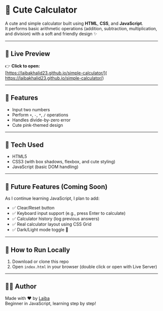 # 🌸 Cute Calculator

A cute and simple calculator built using **HTML**, **CSS**, and **JavaScript**.  
It performs basic arithmetic operations (addition, subtraction, multiplication, and division) with a soft and friendly design ✨

---

## 📸 Live Preview

👉 **Click to open:**  
[https://laibakhalid23.github.io/simple-calculator/]( https://laibakhalid23.github.io/simple-calculator/)  

---

## 🚀 Features

- Input two numbers
- Perform `+`, `-`, `*`, `/` operations
- Handles divide-by-zero error
- Cute pink-themed design

---

## 🧠 Tech Used

- HTML5
- CSS3 (with box shadows, flexbox, and cute styling)
- JavaScript (basic DOM handling)

---

## 🌱 Future Features (Coming Soon)

As I continue learning JavaScript, I plan to add:

- ✅ Clear/Reset button
- ✅ Keyboard input support (e.g., press Enter to calculate)
- ✅ Calculator history (log previous answers)
- ✅ Real calculator layout using CSS Grid
- ✅ Dark/Light mode toggle 🎨

---

## 📁 How to Run Locally

1. Download or clone this repo
2. Open `index.html` in your browser (double click or open with Live Server)

---

## 🙋‍♀️ Author

Made with ❤️ by [Laiba](https://github.com/Laibakhalid23)  
Beginner in JavaScript, learning step by step!
